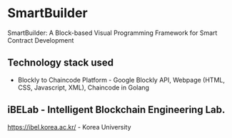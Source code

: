 # SmartBuilder
SmartBuilder: A Block-based Visual Programming Framework for Smart Contract Development

## Technology stack used

- Blockly to Chaincode Platform - Google Blockly API, Webpage (HTML, CSS, Javascript, XML), Chaincode in Golang 

## iBELab - Intelligent Blockchain Engineering Lab.
https://ibel.korea.ac.kr/  -  Korea University 